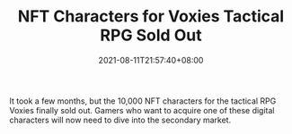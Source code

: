 ﻿---
title: "NFT Characters for Voxies Tactical RPG Sold Out"
date: 2021-08-11T21:57:40+08:00
lastmod: 2021-08-11T16:45:40+08:00
draft: false
authors: ["Eloise"]
description: "It took a few months, but the 10,000 NFT characters for the tactical RPG Voxies finally sold out. Gamers who want to acquire one of these digital characters will now need to dive into the secondary market."
featuredImage: "nft-characters-for-voxies-tactical-rpg-sold-out.png"
tags: ["Strategy Games","Play to Earn"]
categories: ["news"]
news: ["Strategy Games"]
weight: 
lightgallery: true
pinned: false
recommend: false
recommend1: false
---

It took a few months, but the 10,000 NFT characters for the tactical RPG Voxies finally sold out. Gamers who want to acquire one of these digital characters will now need to dive into the secondary market.

<!--more-->

